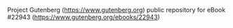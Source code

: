 Project Gutenberg (https://www.gutenberg.org) public repository for eBook #22943 (https://www.gutenberg.org/ebooks/22943)
